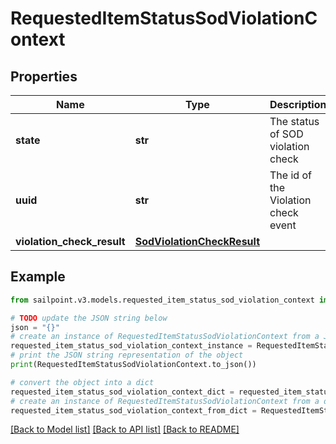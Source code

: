 # RequestedItemStatusSodViolationContext


## Properties

Name | Type | Description | Notes
------------ | ------------- | ------------- | -------------
**state** | **str** | The status of SOD violation check | [optional] 
**uuid** | **str** | The id of the Violation check event | [optional] 
**violation_check_result** | [**SodViolationCheckResult**](SodViolationCheckResult.md) |  | [optional] 

## Example

```python
from sailpoint.v3.models.requested_item_status_sod_violation_context import RequestedItemStatusSodViolationContext

# TODO update the JSON string below
json = "{}"
# create an instance of RequestedItemStatusSodViolationContext from a JSON string
requested_item_status_sod_violation_context_instance = RequestedItemStatusSodViolationContext.from_json(json)
# print the JSON string representation of the object
print(RequestedItemStatusSodViolationContext.to_json())

# convert the object into a dict
requested_item_status_sod_violation_context_dict = requested_item_status_sod_violation_context_instance.to_dict()
# create an instance of RequestedItemStatusSodViolationContext from a dict
requested_item_status_sod_violation_context_from_dict = RequestedItemStatusSodViolationContext.from_dict(requested_item_status_sod_violation_context_dict)
```
[[Back to Model list]](../README.md#documentation-for-models) [[Back to API list]](../README.md#documentation-for-api-endpoints) [[Back to README]](../README.md)


